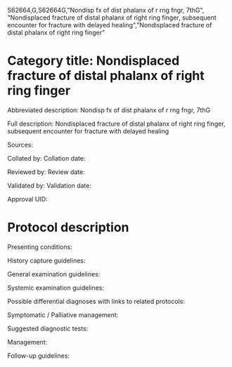 S62664,G,S62664G,"Nondisp fx of dist phalanx of r rng fngr, 7thG", "Nondisplaced fracture of distal phalanx of right ring finger, subsequent encounter for fracture with delayed healing","Nondisplaced fracture of distal phalanx of right ring finger"
# Category title: Nondisplaced fracture of distal phalanx of right ring finger

Abbreviated description: Nondisp fx of dist phalanx of r rng fngr, 7thG

Full description: Nondisplaced fracture of distal phalanx of right ring finger, subsequent encounter for fracture with delayed healing

Sources:

Collated by:
Collation date:

Reviewed by:
Review date:

Validated by:
Validation date:

Approval UID:

# Protocol description

Presenting conditions:

History capture guidelines:

General examination guidelines:

Systemic examination guidelines:

Possible differential diagnoses with links to related protocols:

Symptomatic / Palliative management:

Suggested diagnostic tests:

Management:

Follow-up guidelines:
